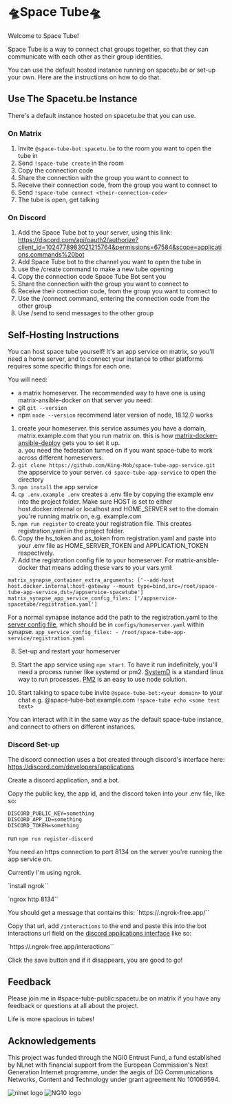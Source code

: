 # 🛸Space Tube🛸

Welcome to Space Tube!

Space Tube is a way to connect chat groups together, so that they can communicate with each other as their group identities. 

You can use the default hosted instance running on spacetu.be or set-up your own. Here are the instructions on how to do that.

## Use The Spacetu.be Instance

There's a default instance hosted on spacetu.be that you can use.

### On Matrix

1. Invite `@space-tube-bot:spacetu.be` to the room you want to open the tube in
2. Send `!space-tube create` in the room
3. Copy the connection code
4. Share the connection with the group you want to connect to
6. Receive their connection code, from the group you want to connect to
5. Send `!space-tube connect <their-connection-code>`
6. The tube is open, get talking

### On Discord

1. Add the Space Tube bot to your server, using this link: https://discord.com/api/oauth2/authorize?client_id=1024778983021215764&permissions=67584&scope=applications.commands%20bot
2. Add Space Tube bot to the channel you want to open the tube in
3. use the /create command to make a new tube opening
4. Copy the connection code Space Tube Bot sent you
5. Share the connection with the group you want to connect to
6. Receive their connection code, from the group you want to connect to
7. Use the /connect command, entering the connection code from the other group
8. Use /send to send messages to the other group 

## Self-Hosting Instructions

You can host space tube yourself! It's an app service on matrix, so you'll need a home server, and to connect your instance to other platforms requires some specific things for each one.

You will need:

* a matrix homeserver. The recommended way to have one is using matrix-ansible-docker
on that server you need:
* git `git --version`
* npm `node --version` recommend later version of node, 18.12.0 works 

1. create your homeserver. this service assumes you have a domain, matrix.example.com that you run matrix on. this is how [matrix-docker-ansible-deploy](https://github.com/spantaleev/matrix-docker-ansible-deploy) gets you to set it up.  
    a. you need the federation turned on if you want space-tube to work across different homeservers.
2. `git clone https://github.com/King-Mob/space-tube-app-service.git` the appservice to your server. `cd space-tube-app-service` to open the directory
3. `npm install` the app service
4. `cp .env.example .env` creates a .env file by copying the example env into the project folder. Make sure HOST is set to either host.docker.internal or localhost and HOME_SERVER set to the domain you're running matrix on, e.g. example.com
5. `npm run register` to create your registration file. This creates registration.yaml in the project folder.
6. Copy the hs_token and as_token from registration.yaml and paste into your .env file as HOME_SERVER_TOKEN and APPLICATION_TOKEN respectively.
7. Add the registration config file to your homeserver. For matrix-ansible-docker that means adding these vars to your vars.yml:
```
matrix_synapse_container_extra_arguments: ['--add-host host.docker.internal:host-gateway --mount type=bind,src=/root/space-tube-app-service,dst=/appservice-spacetube']
matrix_synapse_app_service_config_files: ['/appservice-spacetube/registration.yaml']
```

For a normal synapse instance add the path to the registration.yaml to the [server config file](https://matrix-org.github.io/synapse/latest/application_services.html), which should be in `configs/homeserver.yaml` within synapse.
`app_service_config_files: - /root/space-tube-app-service/registration.yaml`

8. Set-up and restart your homeserver
9. Start the app service using `npm start`. To have it run indefinitely, you'll need a process runner like systemd or pm2. [SystemD](https://nodesource.com/blog/running-your-node-js-app-with-systemd-part-1/) is a standard linux way to run processes. [PM2](https://www.digitalocean.com/community/tutorials/how-to-use-pm2-to-setup-a-node-js-production-environment-on-an-ubuntu-vps) is an easy to use node solution.

10. Start talking to space tube
	invite `@space-tube-bot:<your domain>` to your chat e.g. @space-tube-bot:example.com
	`!space-tube echo <some test text>`

You can interact with it in the same way as the default space-tube instance, and connect to others on different instances.

### Discord Set-up

The discord connection uses a bot created through discord's interface here: https://discord.com/developers/applications

Create a discord application, and a bot.

Copy the  public key, the app id, and the discord token into your .env file, like so:
```
DISCORD_PUBLIC_KEY=something
DISCORD_APP_ID=something
DISCORD_TOKEN=something
```
run `npm run register-discord`

You need an https connection to port 8134 on the server you're running the app service on.

Currently I'm using ngrok.

`install ngrok``

`ngrox http 8134``

You should get a message that contains this:
`https://<string-of-letters-and-numbers>.ngrok-free.app/``

Copy that url, add `/interactions` to the end and paste this into the bot interactions url field on the [discord applications interface](https://discord.com/developers/applications) like so:

`https://<string-of-letters-and-numbers>.ngrok-free.app/interactions``

Click the save button and if it disappears, you are good to go!

## Feedback

Please join me in #space-tube-public:spacetu.be on matrix if you have any feedback or questions at all about the project.

Life is more spacious in tubes!

## Acknowledgements

This project was funded through the NGI0 Entrust Fund, a fund established by NLnet with financial support from the European Commission's Next Generation Internet programme, under the aegis of DG Communications Networks, Content and Technology under grant agreement No 101069594.

![nlnet logo](https://nlnet.nl/logo/banner.png)
![NG10 logo](https://nlnet.nl/image/logos/NGI0Entrust_tag.svg)
